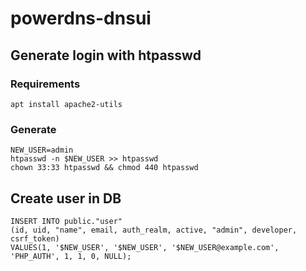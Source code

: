 # powerdns-dnsui


## Generate login with htpasswd

### Requirements

````
apt install apache2-utils
````

### Generate
````
NEW_USER=admin
htpasswd -n $NEW_USER >> htpasswd
chown 33:33 htpasswd && chmod 440 htpasswd
````


## Create user in DB
````
INSERT INTO public."user"
(id, uid, "name", email, auth_realm, active, "admin", developer, csrf_token)
VALUES(1, '$NEW_USER', '$NEW_USER', '$NEW_USER@example.com', 'PHP_AUTH', 1, 1, 0, NULL);
````

